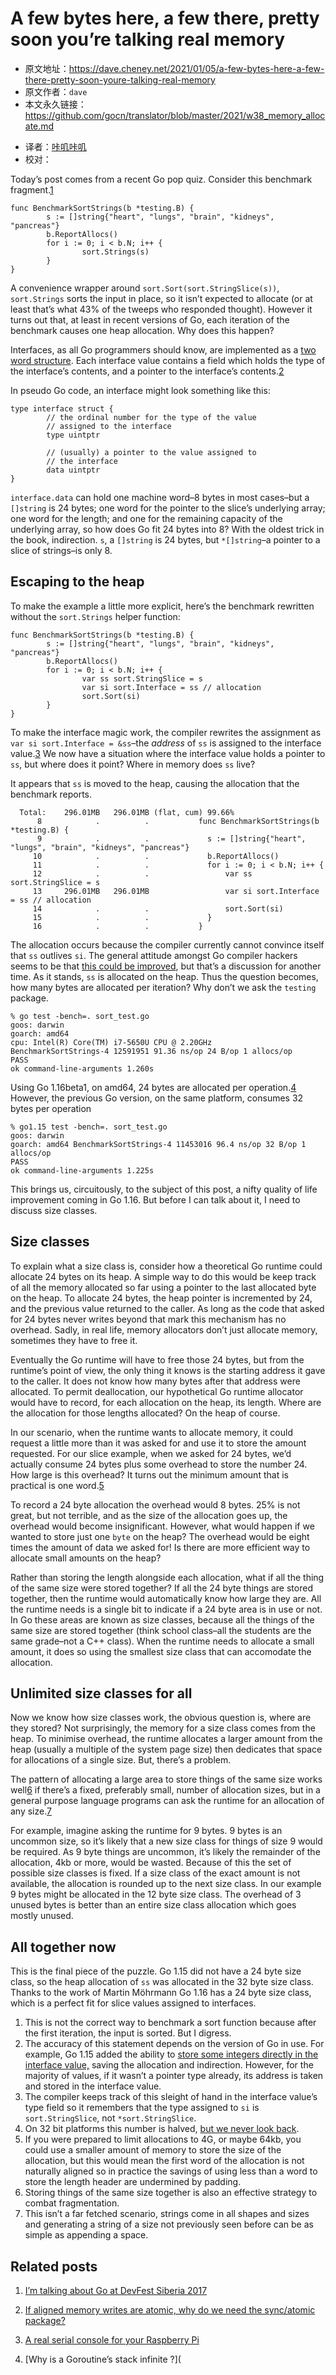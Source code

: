 # A few bytes here, a few there, pretty soon you’re talking real memory

* 原文地址：https://dave.cheney.net/2021/01/05/a-few-bytes-here-a-few-there-pretty-soon-youre-talking-real-memory
* 原文作者：`dave`
* 本文永久链接：https://github.com/gocn/translator/blob/master/2021/w38_memory_allocate.md

- 译者：[咔叽咔叽](https:/github.com/watermeloooo)
- 校对：

Today’s post comes from a recent Go pop quiz. Consider this benchmark fragment.[1](#easy-footnote-bottom-1-4231)

```plain
func BenchmarkSortStrings(b *testing.B) {
        s := []string{"heart", "lungs", "brain", "kidneys", "pancreas"}
        b.ReportAllocs()
        for i := 0; i < b.N; i++ {
                sort.Strings(s)
        }
}
```

A convenience wrapper around `sort.Sort(sort.StringSlice(s))`, `sort.Strings` sorts the input in place, so it isn’t expected to allocate (or at least that’s what 43% of the tweeps who responded thought). However it turns out that, at least in recent versions of Go, each iteration of the benchmark causes one heap allocation. Why does this happen?

Interfaces, as all Go programmers should know, are implemented as a [two word structure](https://research.swtch.com/interfaces). Each interface value contains a field which holds the type of the interface’s contents, and a pointer to the interface’s contents.[2](#easy-footnote-bottom-2-4231)

In pseudo Go code, an interface might look something like this:

```plain
type interface struct {
        // the ordinal number for the type of the value
        // assigned to the interface 
        type uintptr

        // (usually) a pointer to the value assigned to
        // the interface
        data uintptr
}
```

`interface.data` can hold one machine word–8 bytes in most cases–but a `[]string` is 24 bytes; one word for the pointer to the slice’s underlying array; one word for the length; and one for the remaining capacity of the underlying array, so how does Go fit 24 bytes into 8? With the oldest trick in the book, indirection. `s`, a `[]string` is 24 bytes, but `*[]string`–a pointer to a slice of strings–is only 8.

## Escaping to the heap

To make the example a little more explicit, here’s the benchmark rewritten without the `sort.Strings` helper function:

```plain
func BenchmarkSortStrings(b *testing.B) {
        s := []string{"heart", "lungs", "brain", "kidneys", "pancreas"}
        b.ReportAllocs()
        for i := 0; i < b.N; i++ {
                var ss sort.StringSlice = s
                var si sort.Interface = ss // allocation
                sort.Sort(si)
        }
}
```

To make the interface magic work, the compiler rewrites the assignment as `var si sort.Interface = &ss`–the *address* of `ss` is assigned to the interface value.[3](#easy-footnote-bottom-3-4231) We now have a situation where the interface value holds a pointer to `ss`, but where does it point? Where in memory does `ss` live?

It appears that `ss` is moved to the heap, causing the allocation that the benchmark reports.

```plain
  Total:    296.01MB   296.01MB (flat, cum) 99.66%
      8            .          .           func BenchmarkSortStrings(b *testing.B) { 
      9            .          .           	s := []string{"heart", "lungs", "brain", "kidneys", "pancreas"} 
     10            .          .           	b.ReportAllocs() 
     11            .          .           	for i := 0; i < b.N; i++ { 
     12            .          .           		var ss sort.StringSlice = s 
     13     296.01MB   296.01MB           		var si sort.Interface = ss // allocation 
     14            .          .           		sort.Sort(si) 
     15            .          .           	} 
     16            .          .           } 
```

The allocation occurs because the compiler currently cannot convince itself that `ss` outlives `si`. The general attitude amongst Go compiler hackers seems to be that [this could be improved](https://github.com/golang/go/issues/23676), but that’s a discussion for another time. As it stands, `ss` is allocated on the heap. Thus the question becomes, how many bytes are allocated per iteration? Why don’t we ask the `testing` package.

```plain
% go test -bench=. sort_test.go 
goos: darwin
goarch: amd64 
cpu: Intel(R) Core(TM) i7-5650U CPU @ 2.20GHz 
BenchmarkSortStrings-4 12591951 91.36 ns/op 24 B/op 1 allocs/op 
PASS 
ok command-line-arguments 1.260s
```

Using Go 1.16beta1, on amd64, 24 bytes are allocated per operation.[4](#easy-footnote-bottom-4-4231) However, the previous Go version, on the same platform, consumes 32 bytes per operation

```plain
% go1.15 test -bench=. sort_test.go 
goos: darwin 
goarch: amd64 BenchmarkSortStrings-4 11453016 96.4 ns/op 32 B/op 1 allocs/op 
PASS 
ok command-line-arguments 1.225s
```

This brings us, circuitously, to the subject of this post, a nifty quality of life improvement coming in Go 1.16. But before I can talk about it, I need to discuss size classes.

## Size classes

To explain what a size class is, consider how a theoretical Go runtime could allocate 24 bytes on its heap. A simple way to do this would be keep track of all the memory allocated so far using a pointer to the last allocated byte on the heap. To allocate 24 bytes, the heap pointer is incremented by 24, and the previous value returned to the caller. As long as the code that asked for 24 bytes never writes beyond that mark this mechanism has no overhead. Sadly, in real life, memory allocators don’t just allocate memory, sometimes they have to free it.

Eventually the Go runtime will have to free those 24 bytes, but from the runtime’s point of view, the only thing it knows is the starting address it gave to the caller. It does not know how many bytes after that address were allocated. To permit deallocation, our hypothetical Go runtime allocator would have to record, for each allocation on the heap, its length. Where are the allocation for those lengths allocated? On the heap of course.

In our scenario, when the runtime wants to allocate memory, it could request a little more than it was asked for and use it to store the amount requested. For our slice example, when we asked for 24 bytes, we’d actually consume 24 bytes plus some overhead to store the number 24. How large is this overhead? It turns out the minimum amount that is practical is one word.[5](#easy-footnote-bottom-5-4231)

To record a 24 byte allocation the overhead would 8 bytes. 25% is not great, but not terrible, and as the size of the allocation goes up, the overhead would become insignificant. However, what would happen if we wanted to store just one `byte` on the heap? The overhead would be eight times the amount of data we asked for! Is there are more efficient way to allocate small amounts on the heap?

Rather than storing the length alongside each allocation, what if all the thing of the same size were stored together? If all the 24 byte things are stored together, then the runtime would automatically know how large they are. All the runtime needs is a single bit to indicate if a 24 byte area is in use or not. In Go these areas are known as size classes, because all the things of the same size are stored together (think school class–all the students are the same grade–not a C++ class). When the runtime needs to allocate a small amount, it does so using the smallest size class that can accomodate the allocation.

## Unlimited size classes for all

Now we know how size classes work, the obvious question is, where are they stored? Not surprisingly, the memory for a size class comes from the heap. To minimise overhead, the runtime allocates a larger amount from the heap (usually a multiple of the system page size) then dedicates that space for allocations of a single size. But, there’s a problem.

The pattern of allocating a large area to store things of the same size works well[6](#easy-footnote-bottom-6-4231) if there’s a fixed, preferably small, number of allocation sizes, but in a general purpose language programs can ask the runtime for an allocation of any size.[7](#easy-footnote-bottom-7-4231)

For example, imagine asking the runtime for 9 bytes. 9 bytes is an uncommon size, so it’s likely that a new size class for things of size 9 would be required. As 9 byte things are uncommon, it’s likely the remainder of the allocation, 4kb or more, would be wasted. Because of this the set of possible size classes is fixed. If a size class of the exact amount is not available, the allocation is rounded up to the next size class. In our example 9 bytes might be allocated in the 12 byte size class. The overhead of 3 unused bytes is better than an entire size class allocation which goes mostly unused.

## All together now

This is the final piece of the puzzle. Go 1.15 did not have a 24 byte size class, so the heap allocation of `ss` was allocated in the 32 byte size class. Thanks to the work of Martin Möhrmann Go 1.16 has a 24 byte size class, which is a perfect fit for slice values assigned to interfaces.

1. This is not the correct way to benchmark a sort function because after the first iteration, the input is sorted. But I digress.[](#easy-footnote-1-4231)
2. The accuracy of this statement depends on the version of Go in use. For example, Go 1.15 added the ability to [store some integers directly in the interface value,](https://golang.org/doc/go1.15#runtime) saving the allocation and indirection. However, for the majority of values, if it wasn’t a pointer type already, its address is taken and stored in the interface value.[](#easy-footnote-2-4231)
3. The compiler keeps track of this sleight of hand in the interface value’s type field so it remembers that the type assigned to `si` is `sort.StringSlice`, not `*sort.StringSlice`.[](#easy-footnote-3-4231)
4. On 32 bit platforms this number is halved, [but we never look back](https://www.tallengestore.com/products/i-never-look-back-darling-it-distracts-from-the-now-edna-mode-inspirational-quote-tallenge-motivational-poster-collection-large-art-prints).[](#easy-footnote-4-4231)
5. If you were prepared to limit allocations to 4G, or maybe 64kb, you could use a smaller amount of memory to store the size of the allocation, but this would mean the first word of the allocation is not naturally aligned so in practice the savings of using less than a word to store the length header are undermined by padding.[](#easy-footnote-5-4231)
6. Storing things of the same size together is also an effective strategy to combat fragmentation.[](#easy-footnote-6-4231)
7. This isn’t a far fetched scenario, strings come in all shapes and sizes and generating a string of a size not previously seen before can be as simple as appending a space.[](#easy-footnote-7-4231)

## Related posts

1. [I’m talking about Go at DevFest Siberia 2017](https://dave.cheney.net/2017/08/23/im-talking-about-go-at-devfest-siberia-2017 "I’m talking about Go at DevFest Siberia 2017")

2. [If aligned memory writes are atomic, why do we need the sync/atomic package?](https://dave.cheney.net/2018/01/06/if-aligned-memory-writes-are-atomic-why-do-we-need-the-sync-atomic-package "If aligned memory writes are atomic, why do we need the sync/atomic package?")

3. [A real serial console for your Raspberry Pi](https://dave.cheney.net/2014/01/05/a-real-serial-console-for-your-raspberry-pi "A real serial console for your Raspberry Pi")

4. [Why is a Goroutine’s stack infinite ?](